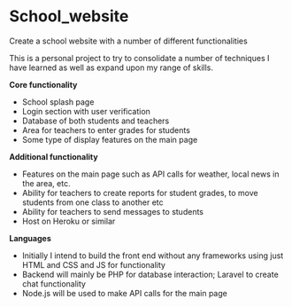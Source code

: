 # School_website
Create a school website with a number of different functionalities

This is a personal project to try to consolidate a number of techniques I have learned as well as expand upon my range of skills.

**Core functionality**
- School splash page
- Login section with user verification
- Database of both students and teachers
- Area for teachers to enter grades for students
- Some type of display features on the main page

**Additional functionality**
- Features on the main page such as API calls for weather, local news in the area, etc.
- Ability for teachers to create reports for student grades, to move students from one class to another etc
- Ability for teachers to send messages to students
- Host on Heroku or similar

**Languages**
- Initially I intend to build the front end without any frameworks using just HTML and CSS and JS for functionality
- Backend will mainly be PHP for database interaction; Laravel to create chat functionality
- Node.js will be used to make API calls for the main page
